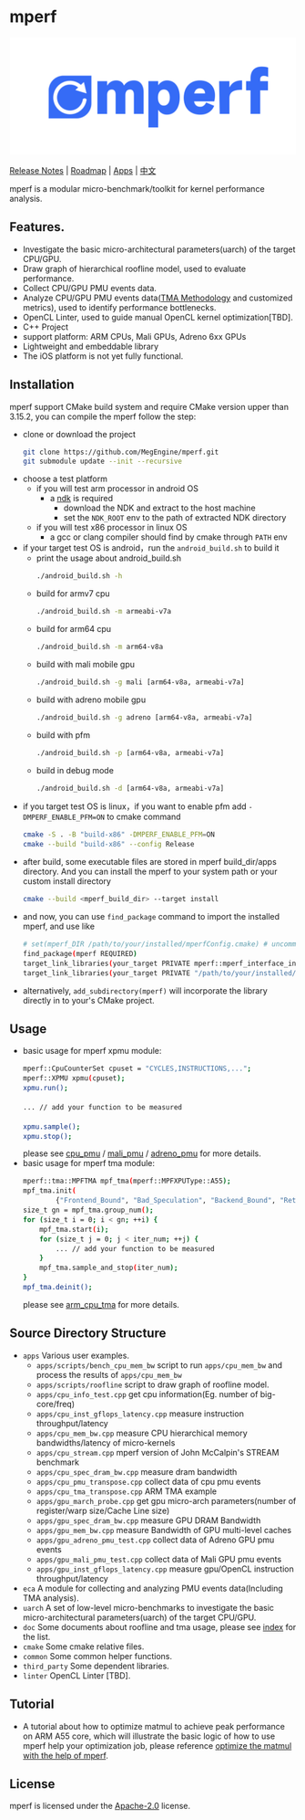 # mperf
<p align="center">
  <img width="502" height="206" src="logo.svg">
</p>

[Release Notes](CHANGELOG.md) | [Roadmap](ROADMAP.md) | [Apps](apps) | [中文](README_CH.md)

mperf is a modular micro-benchmark/toolkit for kernel performance analysis.

## Features.
* Investigate the basic micro-architectural parameters(uarch) of the target CPU/GPU.
* Draw graph of hierarchical roofline model, used to evaluate performance.
* Collect CPU/GPU PMU events data.
* Analyze CPU/GPU PMU events data([TMA Methodology](https://www.intel.com/content/www/us/en/develop/documentation/vtune-cookbook/top/methodologies/top-down-microarchitecture-analysis-method.html#top-down-microarchitecture-analysis-method_GUID-FA8F07A1-3590-4A91-864D-CE96456F84D7) and customized metrics), used to identify performance bottlenecks.
* OpenCL Linter, used to guide manual OpenCL kernel optimization[TBD].
* C++ Project
* support platform: ARM CPUs, Mali GPUs, Adreno 6xx GPUs
* Lightweight and embeddable library
* The iOS platform is not yet fully functional.

## Installation
mperf support CMake build system and require CMake version upper than 3.15.2, you can compile the mperf follow the step:
* clone or download the project
    ```bash
    git clone https://github.com/MegEngine/mperf.git
    git submodule update --init --recursive
    ```
* choose a test platform
    - if you will test arm processor in android OS
        - a [ndk](https://developer.android.com/ndk) is required
            - download the NDK and extract to the host machine
            - set the `NDK_ROOT` env to the path of extracted NDK directory
    - if you will test x86 processor in linux OS
        - a gcc or clang compiler should find by cmake through `PATH` env
* if your target test OS is android，run the `android_build.sh` to build it
    * print the usage about android_build.sh
        ```bash
        ./android_build.sh -h
        ```
    * build for armv7 cpu
        ```bash
        ./android_build.sh -m armeabi-v7a
        ```
    * build for arm64 cpu
        ```bash
        ./android_build.sh -m arm64-v8a
        ```
    * build with mali mobile gpu
        ```bash
        ./android_build.sh -g mali [arm64-v8a, armeabi-v7a]
        ```
    * build with adreno mobile gpu
        ```bash
        ./android_build.sh -g adreno [arm64-v8a, armeabi-v7a]
        ```
    * build with pfm
        ```bash
        ./android_build.sh -p [arm64-v8a, armeabi-v7a]
        ```
    * build in debug mode
        ```bash
        ./android_build.sh -d [arm64-v8a, armeabi-v7a]
        ```
* if you target test OS is linux，if you want to enable pfm add `-DMPERF_ENABLE_PFM=ON` to cmake command
    ```bash
    cmake -S . -B "build-x86" -DMPERF_ENABLE_PFM=ON
    cmake --build "build-x86" --config Release 
    ```
* after build, some executable files are stored in mperf build_dir/apps directory. And you can install the mperf to your system path or your custom install directory
    ```bash
    cmake --build <mperf_build_dir> --target install 
    ```
* and now, you can use `find_package` command to import the installed mperf, and use like
    ```bash
    # set(mperf_DIR /path/to/your/installed/mperfConfig.cmake) # uncomment it if cannot find mperfConfig.cmake
    find_package(mperf REQUIRED)
    target_link_libraries(your_target PRIVATE mperf::mperf_interface_include)
    target_link_libraries(your_target PRIVATE "/path/to/your/installed/libmperf.a")
    ```
* alternatively, `add_subdirectory(mperf)` will incorporate the library directly in to your's CMake project.

## Usage
* basic usage for mperf xpmu module:
    ```bash
    mperf::CpuCounterSet cpuset = "CYCLES,INSTRUCTIONS,...";
    mperf::XPMU xpmu(cpuset);
    xpmu.run();
    
    ... // add your function to be measured

    xpmu.sample();
    xpmu.stop();
    ```
    please see [cpu_pmu](apps/cpu_pmu_transpose.cpp) / [mali_pmu](apps/gpu_mali_pmu_test.cpp) / [adreno_pmu](apps/gpu_adreno_pmu_test.cpp) for more details.
* basic usage for mperf tma module:
    ```bash
    mperf::tma::MPFTMA mpf_tma(mperf::MPFXPUType::A55);
    mpf_tma.init(
            {"Frontend_Bound", "Bad_Speculation", "Backend_Bound", "Retiring", ...});
    size_t gn = mpf_tma.group_num();
    for (size_t i = 0; i < gn; ++i) {
        mpf_tma.start(i);
        for (size_t j = 0; j < iter_num; ++j) {
            ... // add your function to be measured
        }
        mpf_tma.sample_and_stop(iter_num);
    }
    mpf_tma.deinit();
    ```
    please see [arm_cpu_tma](apps/cpu_tma_transpose.cpp) for more details.

## Source Directory Structure
* `apps` Various user examples.
  * `apps/scripts/bench_cpu_mem_bw` script to run `apps/cpu_mem_bw` and process the results of `apps/cpu_mem_bw`
  * `apps/scripts/roofline` script to draw graph of roofline model. 
  * `apps/cpu_info_test.cpp` get cpu information(Eg. number of big-core/freq)
  * `apps/cpu_inst_gflops_latency.cpp` measure instruction throughput/latency
  * `apps/cpu_mem_bw.cpp` measure CPU hierarchical memory bandwidths/latency of micro-kernels
  * `apps/cpu_stream.cpp` mperf version of John McCalpin's STREAM benchmark
  * `apps/cpu_spec_dram_bw.cpp` measure dram bandwidth
  * `apps/cpu_pmu_transpose.cpp` collect data of cpu pmu events
  * `apps/cpu_tma_transpose.cpp` ARM TMA example
  * `apps/gpu_march_probe.cpp` get gpu micro-arch parameters(number of register/warp size/Cache Line size)
  * `apps/gpu_spec_dram_bw.cpp` measure GPU DRAM Bandwidth
  * `apps/gpu_mem_bw.cpp` measure Bandwidth of GPU multi-level caches
  * `apps/gpu_adreno_pmu_test.cpp` collect data of Adreno GPU pmu events
  * `apps/gpu_mali_pmu_test.cpp` collect data of Mali GPU pmu events
  * `apps/gpu_inst_gflops_latency.cpp` measure gpu/OpenCL instruction throughput/latency
* `eca` A module for collecting and analyzing PMU events data(Including TMA analysis).
* `uarch` A set of low-level micro-benchmarks to investigate the basic micro-architectural parameters(uarch) of the target CPU/GPU.
* `doc` Some documents about roofline and tma usage, please see [index](doc/index.md) for the list.
* `cmake` Some cmake relative files.
* `common` Some common helper functions.
* `third_party` Some dependent libraries.
* `linter` OpenCL Linter [TBD]. 

## Tutorial
* A tutorial about how to optimize matmul to achieve peak performance on ARM A55 core, which will illustrate the basic logic of how to use mperf help your optimization job, please reference [optimize the matmul with the help of mperf](doc/how_to_optimize_matmul/借助mperf进行矩阵乘法极致优化.md). 

## License
mperf is licensed under the [Apache-2.0](LICENSE) license.
